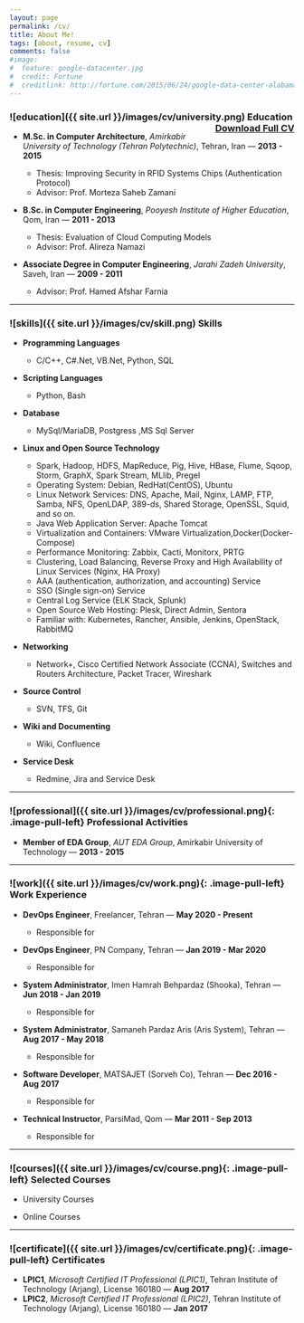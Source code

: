 ```yaml
---
layout: page
permalink: /cv/
title: About Me!
tags: [about, resume, cv]
comments: false
#image:
#  feature: google-datacenter.jpg
#  credit: Fortune
#  creditlink: http://fortune.com/2015/06/24/google-data-center-alabama/
---
```


### ![education]({{ site.url }}/images/cv/university.png) Education <a href="https://ramoghaddam.github.io/cv/" class="btn" style="float:right">Download Full CV</a>

- **M.Sc. in Computer Architecture**, _Amirkabir University of Technology (Tehran Polytechnic)_, Tehran, Iran &mdash; **2013 - 2015**
	- Thesis: Improving Security in RFID Systems Chips (Authentication Protocol)
	- Advisor: Prof. ‪Morteza Saheb Zamani‬

- **B.Sc. in Computer Engineering**, _Pooyesh Institute of Higher Education_, Qom, Iran &mdash; **2011 - 2013**
	- Thesis: Evaluation of Cloud Computing Models
	- Advisor: Prof. Alireza Namazi

- **Associate Degree in Computer Engineering**, _Jarahi Zadeh University_, Saveh, Iran &mdash; **2009 - 2011**
	- Advisor: Prof. Hamed Afshar Farnia
	
---

### ![skills]({{ site.url }}/images/cv/skill.png) Skills

+ **Programming Languages**
	+ C/C++, C#.Net, VB.Net, Python, SQL
	
+ **Scripting Languages**
    + Python, Bash

+ **Database**
	+ MySql/MariaDB, Postgress ,MS Sql Server

+ **Linux and Open Source Technology**
	+ Spark, Hadoop, HDFS, MapReduce, Pig, Hive, HBase, Flume, Sqoop, Storm, GraphX, Spark Stream, MLlib, Pregel
	+ Operating System: Debian, RedHat(CentOS), Ubuntu
	+ Linux Network Services: DNS, Apache, Mail, Nginx, LAMP, FTP, Samba, NFS, OpenLDAP, 389-ds, Shared Storage, OpenSSL, Squid, and so on.
	+ Java Web Application Server: Apache Tomcat
	+ Virtualization and Containers: VMware Virtualization,Docker(Docker-Compose)
	+ Performance Monitoring: Zabbix, Cacti, Monitorx, PRTG
	+ Clustering, Load Balancing, Reverse Proxy and High Availability of Linux Services (Nginx, HA Proxy)
	+ AAA (authentication, authorization, and accounting) Service 
	+ SSO (Single sign-on) Service
	+ Central Log Service (ELK Stack, Splunk)
	+ Open Source Web Hosting: Plesk, Direct Admin, Sentora
	+ Familiar with: Kubernetes, Rancher, Ansible, Jenkins, OpenStack, RabbitMQ
	
+ **Networking**
	+ Network+, Cisco Certified Network Associate (CCNA), Switches and Routers Architecture, Packet Tracer, Wireshark
	
+ **Source Control**
	+ SVN, TFS, Git

+ **Wiki and Documenting**
	+ Wiki, Confluence

+ **Service Desk**
	+ Redmine, Jira and Service Desk

---

### ![professional]({{ site.url }}/images/cv/professional.png){: .image-pull-left} Professional Activities

+ **Member of EDA Group**, _AUT EDA Group_, Amirkabir University of Technology &mdash; **2013 - 2015**

---


### ![work]({{ site.url }}/images/cv/work.png){: .image-pull-left} Work Experience

+ **DevOps Engineer**, Freelancer, Tehran &mdash; **May 2020 - Present**
	+ Responsible for 

+ **DevOps Engineer**, PN Company, Tehran &mdash; **Jan 2019 - Mar 2020**
	+ Responsible for 

+ **System Administrator**, Imen Hamrah Behpardaz (Shooka), Tehran &mdash; **Jun 2018 - Jan 2019**
	+ Responsible for 

+ **System Administrator**, Samaneh Pardaz Aris (Aris System), Tehran &mdash; **Aug 2017 - May 2018**
	+ Responsible for 

+ **Software Developer**, MATSAJET (Sorveh Co), Tehran &mdash; **Dec 2016 - Aug 2017**
	+ Responsible for 

+ **Technical Instructor**, ParsiMad, Qom &mdash; **Mar 2011 - Sep 2013**
	+ Responsible for 
	
---

### ![courses]({{ site.url }}/images/cv/course.png){: .image-pull-left} Selected Courses

+ University Courses

+ Online Courses


---

### ![certificate]({{ site.url }}/images/cv/certificate.png){: .image-pull-left} Certificates

+ **LPIC1**, _Microsoft Certified IT Professional (LPIC1)_, Tehran Institute of Technology (Arjang), License 160180 &mdash; **Aug 2017**
+ **LPIC2**, _Microsoft Certified IT Professional (LPIC2)_, Tehran Institute of Technology (Arjang), License 160180 &mdash; **Jan 2017**




